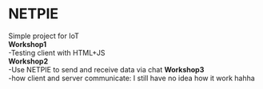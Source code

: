 # NETPIE
Simple project for IoT\
**Workshop1**\
 -Testing client with HTML+JS\
**Workshop2**\
 -Use NETPIE to send and receive data via chat
**Workshop3**\
 -how client and server communicate: I still have no idea how it work hahha
